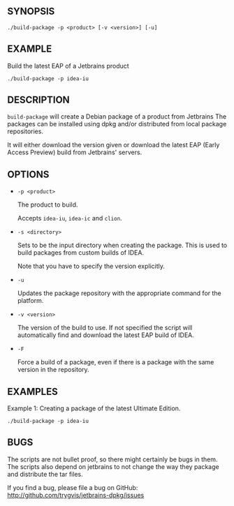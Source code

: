 SYNOPSIS
--------

    ./build-package -p <product> [-v <version>] [-u]

EXAMPLE
-------

Build the latest EAP of a Jetbrains product

    ./build-package -p idea-iu

DESCRIPTION
--------

`build-package` will create a Debian package of a product from
Jetbrains The packages can be installed using dpkg and/or distributed
from local package repositories.

It will either download the version given or download the latest EAP
(Early Access Preview) build from Jetbrains' servers.

OPTIONS
--------

* `-p <product>`

    The product to build.

    Accepts `idea-iu`, `idea-ic` and `clion`.

* `-s <directory>`

    Sets <directory> to be the input directory when creating the
    package. This is used to build packages from custom builds of IDEA.

    Note that you have to specify the version explicitly.

* `-u`

    Updates the package repository with the appropriate command for
    the platform.

* `-v <version>`

    The version of the build to use. If not specified the script will
    automatically find and download the latest EAP build of IDEA.

* `-F`

    Force a build of a package, even if there is a package with the same
    version in the repository.

EXAMPLES
-------

Example 1: Creating a package of the latest Ultimate Edition.

    ./build-package -p idea-iu

BUGS
----

The scripts are not bullet proof, so there might certainly be bugs in
them. The scripts also depend on jetbrains to not change the way they
package and distribute the tar files.

If you find a bug, please file a bug on GitHub:
http://github.com/trygvis/jetbrains-dpkg/issues
